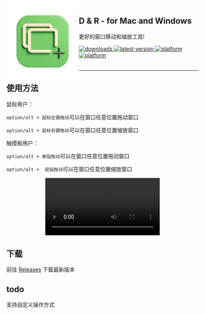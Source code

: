<img src="icon.png" width="190" alt="App icon" align="left"/>

<div>
<h2>D & R - for Mac and Windows</h2>
<p>更好的窗口移动和缩放工具!</p>
</div>


<!-- shields -->
<!-- downloads -->
<a href="https://github.com/zoo3d1c/D-R/releases">
<img src="https://img.shields.io/github/downloads/zoo3d1c/D-R/total.svg?style=flat" alt="downloads"/>
</a>
<!-- version -->
<a href="https://github.com/zoo3d1c/D-R/releases">
<img src="https://img.shields.io/github/release-pre/zoo3d1c/D-R.svg?style=flat" alt="latest version"/>
</a>
<!-- platform -->
<a href="https://github.com/zoo3d1c/D-R">
<img src="https://img.shields.io/badge/platform-macOS-lightgrey.svg?style=flat" alt="platform"/>
<img src="https://img.shields.io/badge/platform-win-lightgrey.svg?style=flat" alt="platform"/>
</a>



<br/>
<br/>

<hr>


## 使用方法

鼠标用户：

`option/alt + 鼠标左键拖动`可以在窗口任意位置拖动窗口

`option/alt + 鼠标右键拖动`可以在窗口任意位置缩放窗口

触摸板用户：

`option/alt + 单指拖动`可以在窗口任意位置拖动窗口

`option/alt +  双指拖动`可以在窗口任意位置缩放窗口

<div align="center">
  <video src="https://github.com/zoo3d1c/D-R/assets/157788316/555d3280-9c72-4173-a63e-359b534ba7d2"/>
</div>

## 下载

前往 [Releases](https://github.com/zoo3d1c/D-R/releases) 下载最新版本

## todo
支持自定义操作方式
